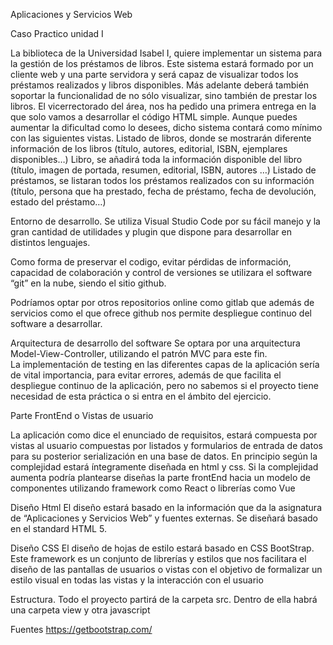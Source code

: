 Aplicaciones y Servicios Web

Caso Practico unidad I

La biblioteca de la Universidad Isabel I, quiere implementar un sistema para la gestión de los préstamos de libros. Este sistema estará formado por un cliente web y una parte servidora y será capaz de visualizar todos los préstamos realizados y libros disponibles. Más adelante deberá también soportar la funcionalidad de no sólo visualizar, sino también de prestar los libros. El vicerrectorado del área, nos ha pedido una primera entrega en la que solo vamos a desarrollar el código HTML simple. Aunque puedes aumentar la dificultad como lo desees, dicho sistema contará como mínimo con las siguientes vistas.  Listado de libros, donde se mostrarán diferente información de los libros (título, autores, editorial, ISBN, ejemplares disponibles…)  Libro, se añadirá toda la información disponible del libro (título, imagen de portada, resumen, editorial, ISBN, autores …)  Listado de préstamos, se listaran todos los préstamos realizados con su información (título, persona que ha prestado, fecha de préstamo, fecha de devolución, estado del préstamo…)


Entorno de desarrollo.
Se utiliza Visual Studio Code por su fácil manejo y la gran cantidad de utilidades y plugin que dispone para desarrollar en distintos lenguajes.

Como forma de preservar el codigo,  evitar pérdidas de información, capacidad de colaboración y control de versiones se utilizara el software “git” en la nube, siendo el sitio github. 

Podríamos optar por otros repositorios online como gitlab que además de servicios como el que ofrece github nos permite despliegue continuo del software a desarrollar.

Arquitectura de desarrollo del software
Se optara por una arquitectura Model-View-Controller, utilizando el patrón MVC para este fin.  
La implementación de testing en las diferentes capas de la aplicación sería de vital importancia, para evitar errores, además de que facilita el despliegue continuo de la aplicación, pero no sabemos si el proyecto tiene necesidad de esta práctica o si entra en el ámbito del ejercicio.



Parte FrontEnd o Vistas de usuario

La aplicación como dice el enunciado de requisitos,  estará compuesta por vistas al usuario compuestas por listados y formularios de entrada de datos para su posterior serialización en una base de datos.
En principio según la complejidad estará íntegramente diseñada en html y css. Si la complejidad aumenta podría plantearse diseñas la parte frontEnd hacia un modelo de componentes utilizando framework como React o librerías como Vue

Diseño Html
El diseño estará basado en la información que da la asignatura de “Aplicaciones y Servicios Web” y fuentes externas. Se diseñará basado en el standard HTML 5.

Diseño CSS
El diseño de hojas de estilo estará basado en CSS BootStrap. Este framework es un conjunto de librerías y estilos que nos facilitara el diseño de las pantallas de usuarios o vistas con el objetivo de formalizar un estilo visual en todas las vistas y la interacción con el usuario

Estructura.
Todo el proyecto partirá de la carpeta src.
Dentro de ella habrá una carpeta view y otra javascript




Fuentes
https://getbootstrap.com/

